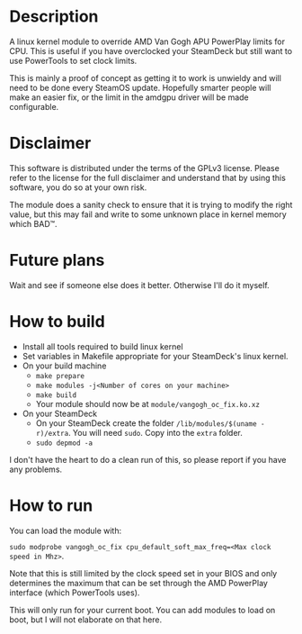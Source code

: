# Description
A linux kernel module to override AMD Van Gogh APU PowerPlay limits for CPU.
This is useful if you have overclocked your SteamDeck but still want to use
PowerTools to set clock limits.

This is mainly a proof of concept as getting it to work is unwieldy and will need to be done every SteamOS update. Hopefully smarter people will make an easier fix, or the limit in the amdgpu driver will be made configurable.

# Disclaimer
This software is distributed under the terms of the GPLv3 license. Please refer to the license for the full disclaimer and understand that by using this software, you do so at your own risk.

The module does a sanity check to ensure that it is trying to modify the right value, but this may fail and write to some unknown place in kernel memory which BAD™.

# Future plans
Wait and see if someone else does it better. Otherwise I'll do it myself.

# How to build
- Install all tools required to build linux kernel
- Set variables in Makefile appropriate for your SteamDeck's linux kernel.
- On your build machine
    - `make prepare`
    - `make modules -j<Number of cores on your machine>`
    - `make build`
    - Your module should now be at `module/vangogh_oc_fix.ko.xz`
- On your SteamDeck
    - On your SteamDeck create the folder `/lib/modules/$(uname -r)/extra`. You will need `sudo`. Copy  into the `extra` folder.
    - `sudo depmod -a`
    
I don't have the heart to do a clean run of this, so please report if you have any problems.
    
# How to run

You can load the module with:

`sudo modprobe vangogh_oc_fix cpu_default_soft_max_freq=<Max clock speed in Mhz>`. 

Note that this is still limited by the clock speed set in your BIOS and only
determines the maximum that can be set through the AMD PowerPlay interface
(which PowerTools uses).

This will only run for your current boot. You can add modules to load on boot, but I will not elaborate on that here.
